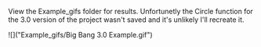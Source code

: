View the Example_gifs folder for results. Unfortunetly the Circle function for the 3.0 version of the project wasn't saved and it's unlikely I'll recreate it.

![]("Example_gifs/Big Bang 3.0 Example.gif")
